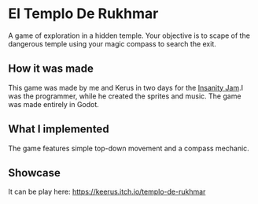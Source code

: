 # El Templo De Rukhmar
A game of exploration in a hidden temple. Your objective is to scape of the dangerous temple using your magic compass to search the exit.

## How it was made
This game was made by me and Kerus in two days for the [Insanity Jam](https://itch.io/jam/insanity-jam-1).I was the programmer, while he created the sprites and music.
The game was made entirely in Godot.

## What I implemented
The game features simple top-down movement and a compass mechanic.

## Showcase
It can be play here: https://keerus.itch.io/templo-de-rukhmar
